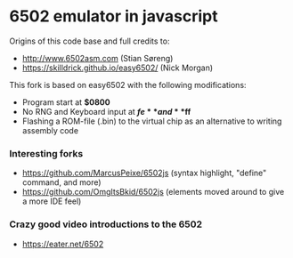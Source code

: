# 6502 emulator in javascript

Origins of this code base and full credits to:
- http://www.6502asm.com (Stian Søreng)
- https://skilldrick.github.io/easy6502/ (Nick Morgan)

This fork is based on easy6502 with the following modifications:
- Program start at **$0800**
- No RNG and Keyboard input at **$fe** and **$ff**
- Flashing a ROM-file (.bin) to the virtual chip as an alternative to writing assembly code

### Interesting forks
- https://github.com/MarcusPeixe/6502js (syntax highlight, "define" command, and more)
- https://github.com/OmgItsBkid/6502js (elements moved around to give a more IDE feel)

### Crazy good video introductions to the 6502
- https://eater.net/6502
